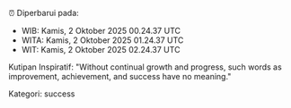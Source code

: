 ⏰ Diperbarui pada:
- WIB: Kamis, 2 Oktober 2025 00.24.37 UTC
- WITA: Kamis, 2 Oktober 2025 01.24.37 UTC
- WIT: Kamis, 2 Oktober 2025 02.24.37 UTC

Kutipan Inspiratif:
"Without continual growth and progress, such words as improvement, achievement, and success have no meaning."


Kategori: success

